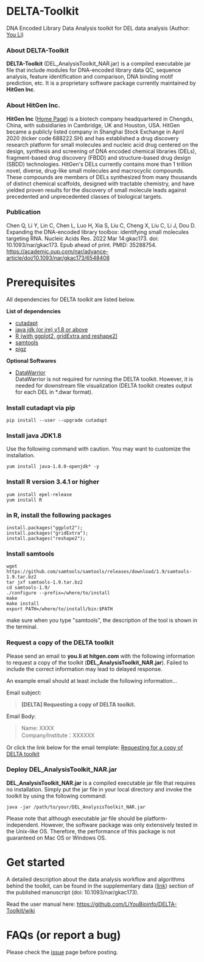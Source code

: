 # DELTA-Toolkit
DNA Encoded Library Data Analysis toolkit for DEL data analysis (Author: [You Li](https://www.linkedin.com/in/you-li-83a530aa/))

### About DELTA-Toolkit
**DELTA-Toolkit** (DEL_AnalysisToolkit_NAR.jar) is a compiled executable jar file that include modules for DNA-encoded library data QC, sequence analysis, feature identification and comparison, DNA binding motif prediction, etc. It is a proprietary software package currently maintained by **HitGen Inc**. 

### About HitGen Inc.
**HitGen Inc** ([Home Page](https://www.hitgen.com/en/)) is a biotech company headquartered in Chengdu, China, with subsidiaries in Cambridge, UK and Houston, USA. HitGen became a publicly listed company in Shanghai Stock Exchange in April 2020 (ticker code 688222.SH) and  has established a drug discovery research platform for small molecules and nucleic acid drug centered on the design, synthesis and screening of DNA encoded chemical libraries (DELs), fragment-based drug discovery (FBDD) and structure-based drug design (SBDD) technologies. HitGen's DELs currently contains more than 1 trillion novel, diverse, drug-like small molecules and macrocyclic compounds. These compounds are members of DELs synthesized from many thousands of distinct chemical scaffolds, designed with tractable chemistry, and have yielded proven results for the discovery of small molecule leads against precedented and unprecedented classes of biological targets. 

### Publication 
Chen Q, Li Y, Lin C, Chen L, Luo H, Xia S, Liu C, Cheng X, Liu C, Li J, Dou D. Expanding the DNA-encoded library toolbox: identifying small molecules targeting RNA. Nucleic Acids Res. 2022 Mar 14:gkac173. doi: 10.1093/nar/gkac173. Epub ahead of print. PMID: 35288754. \
https://academic.oup.com/nar/advance-article/doi/10.1093/nar/gkac173/6548408

# Prerequisites
All dependencies for DELTA toolkit are listed below.

**List of dependencies**
* [cutadapt](https://cutadapt.readthedocs.io/en/stable/)
* [java jdk (or jre) v1.8 or above](https://www.oracle.com/java/technologies/downloads/)
* [R (with ggplot2, gridExtra and reshape2)](https://www.r-project.org/)
* [samtools](http://www.htslib.org/)
* [pigz](https://zlib.net/pigz/)

**Optional Softwares**
* [DataWarrior](https://openmolecules.org/datawarrior/) \
DataWarrior is not required for running the DELTA toolkit. However, it is needed for downstream file visualization (DELTA toolkit creates output for each DEL in *.dwar format).

### Install cutadapt via pip
```
pip install --user --upgrade cutadapt
```

### Install java JDK1.8 
Use the following command with caution. You may want to customize the installation.
```
yum install java-1.8.0-openjdk* -y
```

### Install R version 3.4.1 or higher
```
yum install epel-release
yum install R
```

### in R, install the following packages
```
install.packages("ggplot2");
install.packages("gridExtra");
install.packages("reshape2");
```

### Install samtools
```
wget https://github.com/samtools/samtools/releases/download/1.9/samtools-1.9.tar.bz2
tar jxf samtools-1.9.tar.bz2
cd samtools-1.9/
./configure --prefix=/where/to/install
make
make install
export PATH=/where/to/install/bin:$PATH
```

make sure when you type "samtools", the description of the tool is shown in the terminal.

### Request a copy of the DELTA toolkit
Please send an email to **you.li at hitgen.com** with the following information to request a copy of the toolkit (**DEL_AnalysisToolkit_NAR.jar**). Failed to include the correct information may lead to delayed response.

An example email should at least include the following information...

Email subject: 
> **[DELTA] Requesting a copy of DELTA toolkit.**

Email Body:
> Name: XXXX \
> Company/Institute：XXXXXX 

Or click the link below for the email template: 
<a href="mailto:you.li@hitgen.com?subject=[DELTA]%20Requesting%20a%20copy%20of%20DELTA%20toolkit.&body=Name:%0d%0aCompany/Institute">Requesting for a copy of DELTA toolkit</a>

### Deploy DEL_AnalysisToolkit_NAR.jar
**DEL_AnalysisToolkit_NAR.jar** is a compiled executable jar file that requires no installation. Simply put the jar file in your local directory and invoke the toolkit by using the following command: 

```
java -jar /path/to/your/DEL_AnalysisToolkit_NAR.jar
```

Please note that although executable jar file should be platform-independent. However, the software package was only extensively tested in the Unix-like OS. Therefore, the performance of this package is not guaranteed on Mac OS or Windows OS.

# Get started
A detailed description about the data analysis workflow and algorithms behind the toolkit, can be found in the supplementary data ([link](https://academic.oup.com/nar/advance-article/doi/10.1093/nar/gkac173/6548408#340466457)) section of the published manuscript (doi: 10.1093/nar/gkac173).

Read the user manual here: https://github.com/LiYouBioinfo/DELTA-Toolkit/wiki

# FAQs (or report a bug)
Please check the [issue](https://github.com/LiYouBioinfo/DELTA-Toolkit/issues) page before posting.
